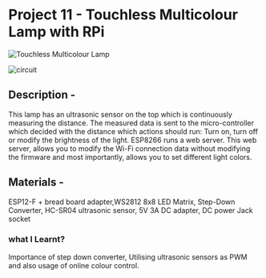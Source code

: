 # Project 11 - Touchless Multicolour Lamp with RPi
![ Touchless Multicolour Lamp ](https://github.com/KJSashank/Task-1/blob/master/Project-11/Light%20Lamp.gif)

![circuit]()

## Description - 
This lamp has an ultrasonic sensor on the top which is continuously measuring the distance. The measured data is sent to the micro-controller which decided with the distance which actions should run: Turn on, turn off or modify the brightness of the light. ESP8266 runs a web server. This web server, allows you to modify the Wi-Fi connection data without modifying the firmware and most importantly, allows you to set different light colors.
## Materials -
ESP12-F + bread board adapter,WS2812 8x8 LED Matrix, Step-Down Converter, HC-SR04 ultrasonic sensor, 5V 3A DC adapter, DC power Jack socket
### what I Learnt?
Importance of step down converter, Utilising ultrasonic sensors as PWM and also usage of online colour control.
